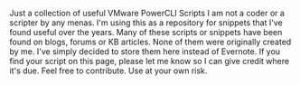 Just a collection of useful VMware PowerCLI Scripts I am not a coder or a scripter by any menas. I'm using this as a repository for snippets that I've found useful over the years. Many of these scripts or snippets have been found on blogs, forums or KB articles. None of them were originally created by me. I've simply decided to store them here instead of Evernote. If you find your script on this page, please let me know so I can give credit where it's due. Feel free to contribute. Use at your own risk.
